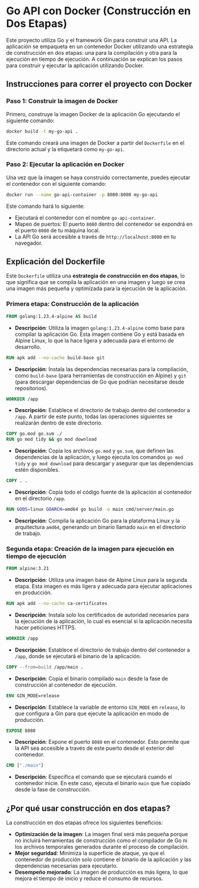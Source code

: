 # Go API con Docker (Construcción en Dos Etapas)

Este proyecto utiliza Go y el framework Gin para construir una API. La aplicación se empaqueta en un contenedor Docker utilizando una estrategia de construcción en dos etapas: una para la compilación y otra para la ejecución en tiempo de ejecución. A continuación se explican los pasos para construir y ejecutar la aplicación utilizando Docker.

## Instrucciones para correr el proyecto con Docker

### Paso 1: Construir la imagen de Docker

Primero, construye la imagen Docker de la aplicación Go ejecutando el siguiente comando:

```bash
docker build -t my-go-api .
```

Este comando creará una imagen de Docker a partir del `Dockerfile` en el directorio actual y la etiquetará como `my-go-api`.

### Paso 2: Ejecutar la aplicación en Docker

Una vez que la imagen se haya construido correctamente, puedes ejecutar el contenedor con el siguiente comando:

```bash
docker run --name go-api-container -p 8080:8080 my-go-api
```

Este comando hará lo siguiente:

- Ejecutará el contenedor con el nombre `go-api-container`.
- Mapeo de puertos: El puerto `8080` dentro del contenedor se expondrá en el puerto `8080` de tu máquina local.
- La API Go será accesible a través de `http://localhost:8080` en tu navegador.

## Explicación del Dockerfile

Este `Dockerfile` utiliza una **estrategia de construcción en dos etapas**, lo que significa que se compila la aplicación en una imagen y luego se crea una imagen más pequeña y optimizada para la ejecución de la aplicación.

### Primera etapa: Construcción de la aplicación

```Dockerfile
FROM golang:1.23.4-alpine AS build
```

- **Descripción**: Utiliza la imagen `golang:1.23.4-alpine` como base para compilar la aplicación Go. Esta imagen contiene Go y está basada en Alpine Linux, lo que la hace ligera y adecuada para el entorno de desarrollo.

```Dockerfile
RUN apk add --no-cache build-base git
```

- **Descripción**: Instala las dependencias necesarias para la compilación, como `build-base` (para herramientas de construcción en Alpine) y `git` (para descargar dependencias de Go que podrían necesitarse desde repositorios).

```Dockerfile
WORKDIR /app
```

- **Descripción**: Establece el directorio de trabajo dentro del contenedor a `/app`. A partir de este punto, todas las operaciones siguientes se realizarán dentro de este directorio.

```Dockerfile
COPY go.mod go.sum ./
RUN go mod tidy && go mod download
```

- **Descripción**: Copia los archivos `go.mod` y `go.sum`, que definen las dependencias de la aplicación, y luego ejecuta los comandos `go mod tidy` y `go mod download` para descargar y asegurar que las dependencias estén disponibles.

```Dockerfile
COPY . .
```

- **Descripción**: Copia todo el código fuente de la aplicación al contenedor en el directorio `/app`.

```Dockerfile
RUN GOOS=linux GOARCH=amd64 go build -o main cmd/server/main.go
```

- **Descripción**: Compila la aplicación Go para la plataforma Linux y la arquitectura `amd64`, generando un binario llamado `main` en el directorio de trabajo.

### Segunda etapa: Creación de la imagen para ejecución en tiempo de ejecución

```Dockerfile
FROM alpine:3.21
```

- **Descripción**: Utiliza una imagen base de Alpine Linux para la segunda etapa. Esta imagen es más ligera y adecuada para ejecutar aplicaciones en producción.

```Dockerfile
RUN apk add --no-cache ca-certificates
```

- **Descripción**: Instala solo los certificados de autoridad necesarios para la ejecución de la aplicación, lo cual es esencial si la aplicación necesita hacer peticiones HTTPS.

```Dockerfile
WORKDIR /app
```

- **Descripción**: Establece el directorio de trabajo dentro del contenedor a `/app`, donde se ejecutará el binario de la aplicación.

```Dockerfile
COPY --from=build /app/main .
```

- **Descripción**: Copia el binario compilado `main` desde la fase de construcción al contenedor de ejecución.

```Dockerfile
ENV GIN_MODE=release
```

- **Descripción**: Establece la variable de entorno `GIN_MODE` en `release`, lo que configura a Gin para que ejecute la aplicación en modo de producción.

```Dockerfile
EXPOSE 8080
```

- **Descripción**: Expone el puerto `8080` en el contenedor. Esto permite que la API sea accesible a través de este puerto desde el exterior del contenedor.

```Dockerfile
CMD ["./main"]
```

- **Descripción**: Especifica el comando que se ejecutará cuando el contenedor inicie. En este caso, ejecuta el binario `main` que fue copiado desde la fase de construcción.

## ¿Por qué usar construcción en dos etapas?

La construcción en dos etapas ofrece los siguientes beneficios:

- **Optimización de la imagen**: La imagen final será más pequeña porque no incluirá herramientas de construcción como el compilador de Go ni los archivos temporales generados durante el proceso de compilación.
- **Mejor seguridad**: Minimiza la superficie de ataque, ya que el contenedor de producción solo contiene el binario de la aplicación y las dependencias necesarias para ejecutarlo.
- **Desempeño mejorado**: La imagen de producción es más ligera, lo que mejora el tiempo de inicio y reduce el consumo de recursos.
